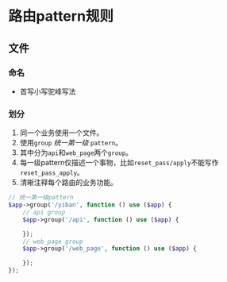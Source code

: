 # 路由pattern规则
## 文件
### 命名
* 首写小写驼峰写法
### 划分
1. 同一个业务使用一个文件。
2. 使用`group` _统一第一级_ `pattern`。
3. 其中分为`api`和`web_page`两个`group`。
4. 每一级pattern仅描述一个事物，比如`reset_pass/apply`不能写作`reset_pass_apply`。
5. 清晰注释每个路由的业务功能。
``` PHP
// 统一第一级pattern
$app->group('/yiban', function () use ($app) {
    // api group
    $app->group('/api', function () use ($app) {

    });
    // web_page group
    $app->group('/web_page', function () use ($app) {

    });
});
```


